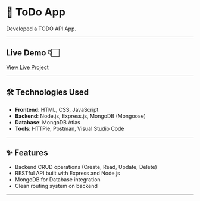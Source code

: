 # 📝 ToDo App

Developed a TODO API App.

---

## Live Demo 👇🏻
[View Live Project](https://todo-app-evg6.onrender.com)

---

##  🛠️ Technologies Used

- **Frontend**: HTML, CSS, JavaScript
- **Backend**: Node.js, Express.js, MongoDB (Mongoose)
- **Database**: MongoDB Atlas
- **Tools**: HTTPie, Postman, Visual Studio Code

---

## ✨ Features

- Backend CRUD operations (Create, Read, Update, Delete)
- RESTful API built with Express and Node.js
- MongoDB for Database integration
- Clean routing system on backend

---